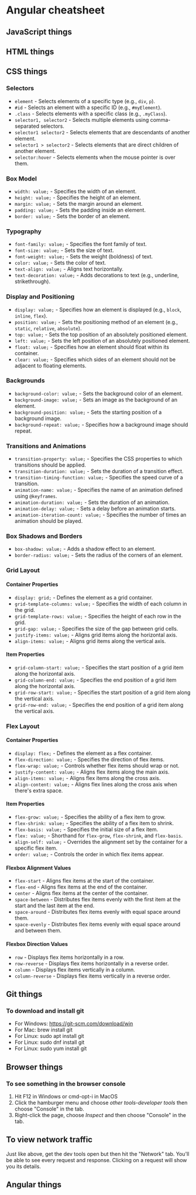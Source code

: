 # Angular cheatsheet



## JavaScript things

## HTML things

## CSS things

### Selectors

- `element` - Selects elements of a specific type (e.g., `div`, `p`).
- `#id` - Selects an element with a specific ID (e.g., `#myElement`).
- `.class` - Selects elements with a specific class (e.g., `.myClass`).
- `selector1, selector2` - Selects multiple elements using comma-separated selectors.
- `selector1 selector2` - Selects elements that are descendants of another element.
- `selector1 > selector2` - Selects elements that are direct children of another element.
- `selector:hover` - Selects elements when the mouse pointer is over them.

### Box Model

- `width: value;` - Specifies the width of an element.
- `height: value;` - Specifies the height of an element.
- `margin: value;` - Sets the margin around an element.
- `padding: value;` - Sets the padding inside an element.
- `border: value;` - Sets the border of an element.

### Typography

- `font-family: value;` - Specifies the font family of text.
- `font-size: value;` - Sets the size of text.
- `font-weight: value;` - Sets the weight (boldness) of text.
- `color: value;` - Sets the color of text.
- `text-align: value;` - Aligns text horizontally.
- `text-decoration: value;` - Adds decorations to text (e.g., underline, strikethrough).

### Display and Positioning

- `display: value;` - Specifies how an element is displayed (e.g., `block`, `inline`, `flex`).
- `position: value;` - Sets the positioning method of an element (e.g., `static`, `relative`, `absolute`).
- `top: value;` - Sets the top position of an absolutely positioned element.
- `left: value;` - Sets the left position of an absolutely positioned element.
- `float: value;` - Specifies how an element should float within its container.
- `clear: value;` - Specifies which sides of an element should not be adjacent to floating elements.

### Backgrounds

- `background-color: value;` - Sets the background color of an element.
- `background-image: value;` - Sets an image as the background of an element.
- `background-position: value;` - Sets the starting position of a background image.
- `background-repeat: value;` - Specifies how a background image should repeat.

### Transitions and Animations

- `transition-property: value;` - Specifies the CSS properties to which transitions should be applied.
- `transition-duration: value;` - Sets the duration of a transition effect.
- `transition-timing-function: value;` - Specifies the speed curve of a transition.
- `animation-name: value;` - Specifies the name of an animation defined using `@keyframes`.
- `animation-duration: value;` - Sets the duration of an animation.
- `animation-delay: value;` - Sets a delay before an animation starts.
- `animation-iteration-count: value;` - Specifies the number of times an animation should be played.

### Box Shadows and Borders

- `box-shadow: value;` - Adds a shadow effect to an element.
- `border-radius: value;` - Sets the radius of the corners of an element.


### Grid Layout

#### Container Properties

- `display: grid;` - Defines the element as a grid container.
- `grid-template-columns: value;` - Specifies the width of each column in the grid.
- `grid-template-rows: value;` - Specifies the height of each row in the grid.
- `grid-gap: value;` - Specifies the size of the gap between grid cells.
- `justify-items: value;` - Aligns grid items along the horizontal axis.
- `align-items: value;` - Aligns grid items along the vertical axis.

#### Item Properties

- `grid-column-start: value;` - Specifies the start position of a grid item along the horizontal axis.
- `grid-column-end: value;` - Specifies the end position of a grid item along the horizontal axis.
- `grid-row-start: value;` - Specifies the start position of a grid item along the vertical axis.
- `grid-row-end: value;` - Specifies the end position of a grid item along the vertical axis.

### Flex Layout

#### Container Properties

- `display: flex;` - Defines the element as a flex container.
- `flex-direction: value;` - Specifies the direction of flex items.
- `flex-wrap: value;` - Controls whether flex items should wrap or not.
- `justify-content: value;` - Aligns flex items along the main axis.
- `align-items: value;` - Aligns flex items along the cross axis.
- `align-content: value;` - Aligns flex lines along the cross axis when there's extra space.

#### Item Properties

- `flex-grow: value;` - Specifies the ability of a flex item to grow.
- `flex-shrink: value;` - Specifies the ability of a flex item to shrink.
- `flex-basis: value;` - Specifies the initial size of a flex item.
- `flex: value;` - Shorthand for `flex-grow`, `flex-shrink`, and `flex-basis`.
- `align-self: value;` - Overrides the alignment set by the container for a specific flex item.
- `order: value;` - Controls the order in which flex items appear.

#### Flexbox Alignment Values

- `flex-start` - Aligns flex items at the start of the container.
- `flex-end` - Aligns flex items at the end of the container.
- `center` - Aligns flex items at the center of the container.
- `space-between` - Distributes flex items evenly with the first item at the start and the last item at the end.
- `space-around` - Distributes flex items evenly with equal space around them.
- `space-evenly` - Distributes flex items evenly with equal space around and between them.

#### Flexbox Direction Values

- `row` - Displays flex items horizontally in a row.
- `row-reverse` - Displays flex items horizontally in a reverse order.
- `column` - Displays flex items vertically in a column.
- `column-reverse` - Displays flex items vertically in a reverse order.

## Git things

### To download and install git
- For Windows: https://git-scm.com/download/win
- For Mac: brew install git
- For Linux: sudo apt install git
- For Linux: sudo dnf install git
- For Linux: sudo yum install git


## Browser things

### To see something in the browser console
1. Hit F12 in Windows or cmd-opt-i in MacOS
2. Click the hamburger menu and choose *other tools-developer tools* then choose "Console" in the tab.
3. Right-click the page, choose *Inspect* and then choose "Console" in the tab.

## To view network traffic
Just like above, get the dev tools open but then hit the "Network" tab. You'll be able to see every request and response. Clicking on a request will show you its details.

## Angular things

